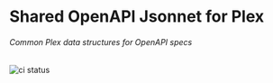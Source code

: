 # Shared OpenAPI Jsonnet for Plex

###### Common Plex data structures for OpenAPI specs

![ci status](https://github.com/chlorm/jsonnet-openapi-plex/workflows/ci/badge.svg)
